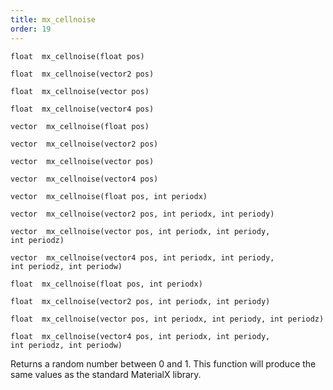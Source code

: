 ```yaml
---
title: mx_cellnoise
order: 19
---
```

`float  mx_cellnoise(float pos)`

`float  mx_cellnoise(vector2 pos)`

`float  mx_cellnoise(vector pos)`

`float  mx_cellnoise(vector4 pos)`

`vector  mx_cellnoise(float pos)`

`vector  mx_cellnoise(vector2 pos)`

`vector  mx_cellnoise(vector pos)`

`vector  mx_cellnoise(vector4 pos)`

`vector  mx_cellnoise(float pos, int periodx)`

`vector  mx_cellnoise(vector2 pos, int periodx, int periody)`

`vector  mx_cellnoise(vector pos, int periodx, int periody, int periodz)`

`vector  mx_cellnoise(vector4 pos, int periodx, int periody, int periodz, int periodw)`

`float  mx_cellnoise(float pos, int periodx)`

`float  mx_cellnoise(vector2 pos, int periodx, int periody)`

`float  mx_cellnoise(vector pos, int periodx, int periody, int periodz)`

`float  mx_cellnoise(vector4 pos, int periodx, int periody, int periodz, int periodw)`

Returns a random number between 0 and 1. This function will produce the same values as the standard MaterialX library.
